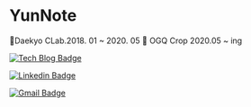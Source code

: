 # YunNote

📌Daekyo CLab.2018. 01 ~ 2020. 05
📌 OGQ Crop 2020.05 ~ ing

[![Tech Blog Badge](http://img.shields.io/badge/-Tech%20blog-black?style=flat-square&logo=github&link=https://zzsza.github.io/)](https://yunnote.github.io/)
	
  [![Linkedin Badge](https://img.shields.io/badge/-LinkedIn-blue?style=flat-square&logo=Linkedin&logoColor=white&link=https://www.linkedin.com/in/seong-yun-byeon-8183a8113/)](https://www.linkedin.com/in/seong-yun-byeon-8183a8113/)

	
	
  [![Gmail Badge](https://img.shields.io/badge/Gmail-d14836?style=flat-square&logo=Gmail&logoColor=white&link=mailto:zzdd1558@gmail.com)](mailto:zzdd1558@gmail.com)
